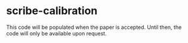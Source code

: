 # scribe-calibration

This code will be populated when the paper is accepted. Until then, the code will only be available upon request.
